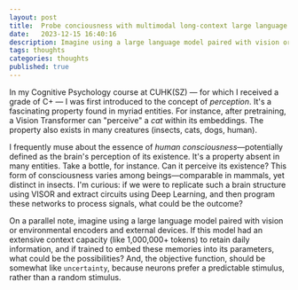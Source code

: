 ```yaml
---
layout: post
title:  Probe conciousness with multimodal long-context large language models
date:   2023-12-15 16:40:16
description: Imagine using a large language model paired with vision or environmental encoders and external devices.
tags: thoughts
categories: thoughts
published: true
---
```


In my Cognitive Psychology course at CUHK(SZ) — for which I received a grade of C+ — I was first introduced to the concept of *perception*. It's a fascinating property found in myriad entities. For instance, after pretraining, a Vision Transformer can "perceive" a *cat* within its embeddings. The property also exists in many creatures (insects, cats, dogs, human).

I frequently muse about the essence of *human consciousness*—potentially defined as the brain's perception of its existence. It's a property absent in many entities. Take a bottle, for instance. Can it perceive its existence? This form of consciousness varies among beings—comparable in mammals, yet distinct in insects. I'm curious: if we were to replicate such a brain structure using VISOR and extract circuits using Deep Learning, and then program these networks to process signals, what could be the outcome?

On a parallel note, imagine using a large language model paired with vision or environmental encoders and external devices. If this model had an extensive context capacity (like 1,000,000+ tokens) to retain daily information, and if trained to embed these memories into its parameters, what could be the possibilities? And, the objective function, should be somewhat like `uncertainty`, because neurons prefer a predictable stimulus, rather than a random stimulus.